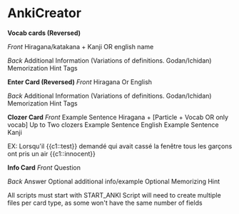 # AnkiCreator

**Vocab cards (Reversed)**

*Front*
Hiragana/katakana + Kanji OR english name

*Back*
Additional Information (Variations of definitions. Godan/Ichidan)
Memorization Hint
Tags


**Enter Card (Reversed)**
*Front*
Hiragana Or English

*Back*
Additional Information (Variations of definitions. Godan/Ichidan)
Memorization Hint
Tags


**Clozer Card**
*Front*
Example Sentence Hiragana + [Particle + Vocab OR only vocab] Up to Two clozers
Example Sentence English
Example Sentence Kanji

EX: Lorsqu'il {{c1::test}} demandé qui avait cassé la fenêtre tous les garçons ont pris un air {{c1::innocent}}

**Info Card**
*Front*
Question

*Back*
Answer
Optional additional info/example
Optional Memorizing Hint





All scripts must start with START_ANKI
Script will need to create multiple files per card type, as some won't have the same number of fields
